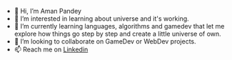 - 👋 Hi, I’m Aman Pandey
- 👀 I’m interested in learning about universe and it's working.
- 🌱 I’m currently learning languages, algorithms and gamedev that let me explore how things go step by step and create a little universe of own.
- 💞️ I’m looking to collaborate on GameDev or WebDev projects.
- 📫 Reach me on [Linkedin](https://www.linkedin.com/in/aman-pandey-b5b364213/)

<!---
Aman-Pandey-afk/Aman-Pandey-afk is a ✨ special ✨ repository because its `README.md` (this file) appears on your GitHub profile.
You can click the Preview link to take a look at your changes.
--->
